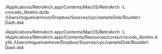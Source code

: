 /Applications/RetroArch.app/Contents/MacOS/RetroArch -L crocods_libretro.dylib /Users/miguelvanhove/Dropbox/Sources/cpc/sampleDisk/Boulder\ Dash.dsk 

/Applications/RetroArch.app/Contents/MacOS/RetroArch -L /Applications/RetroArch.app//Contents/Resources/cores/crocods_libretro.dylib /Users/miguelvanhove/Dropbox/Sources/cpc/sampleDisk/Boulder\ Dash.dsk 


